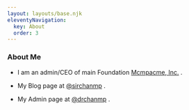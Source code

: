 ```yaml
---
layout: layouts/base.njk
eleventyNavigation:
  key: About
  order: 3
---
```

### About Me

*   I am an admin/CEO of main Foundation [Mcmpacme, Inc.](https://sirchanmp.github.io/) .
    
*   My Blog page at [@sirchanmp](https://sirchanmp.vivaldi.net/) .
    
*   My Admin page at [@drchanmp](https://drchanmp.github.io/) .